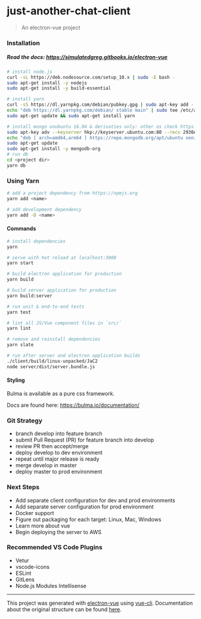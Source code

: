 # just-another-chat-client

> An electron-vue project

### Installation

##### Read the docs: https://simulatedgreg.gitbooks.io/electron-vue

```bash
# install node.js
curl -sL https://deb.nodesource.com/setup_10.x | sudo -E bash -
sudo apt-get install -y nodejs
sudo apt-get install -y build-essential
```

```bash
# install yarn
curl -sS https://dl.yarnpkg.com/debian/pubkey.gpg | sudo apt-key add -
echo "deb https://dl.yarnpkg.com/debian/ stable main" | sudo tee /etc/apt/sources.list.d/yarn.list
sudo apt-get update && sudo apt-get install yarn

# install mongo onubuntu 16.04 & derivaties only: other os check https://docs.mongodb.com/manual/administration/install-community/ for help
sudo apt-key adv --keyserver hkp://keyserver.ubuntu.com:80 --recv 2930ADAE8CAF5059EE73BB4B58712A2291FA4AD5
echo "deb [ arch=amd64,arm64 ] https://repo.mongodb.org/apt/ubuntu xenial/mongodb-org/3.6 multiverse" | sudo tee /etc/apt/sources.list.d/mongodb-org-3.6.list
sudo apt-get update
sudo apt-get install -y mongodb-org
# run db
cd <project dir>
yarn db
```

### Using Yarn

```bash
# add a project dependency from https://npmjs.org
yarn add <name>

# add development dependency
yarn add -D <name>
```

#### Commands

```bash
# install dependencies
yarn

# serve with hot reload at localhost:3000
yarn start

# build electron application for production
yarn build

# build server application for production
yarn build:server

# run unit & end-to-end tests
yarn test

# lint all JS/Vue component files in `src/`
yarn lint

# remove and reinstall dependencies
yarn slate

# run after server and electron application builds
./client/build/linux-unpacked/JaC2
node server/dist/server.bundle.js
```

#### Styling

Bulma is available as a pure css framework.

Docs are found here: https://bulma.io/documentation/

### Git Strategy
- branch develop into feature branch
- submit Pull Request (PR) for feature branch into develop
- review PR then accept/merge
- deploy develop to dev environment
- repeat until major release is ready
- merge develop in master
- deploy master to prod environment

### Next Steps
- Add separate client configuration for dev and prod environments
- Add separate server configuration for prod environment
- Docker support
- Figure out packaging for each target: Linux, Mac, Windows
- Learn more about vue
- Begin deploying the server to AWS


### Recommended VS Code Plugins
- Vetur
- vscode-icons
- ESLint
- GitLens
- Node.js Modules Intellisense

---

This project was generated with [electron-vue](https://github.com/SimulatedGREG/electron-vue) using [vue-cli](https://github.com/vuejs/vue-cli). Documentation about the original structure can be found [here](https://simulatedgreg.gitbooks.io/electron-vue/content/index.html).


